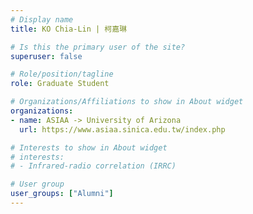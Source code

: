 ```yaml
---
# Display name
title: KO Chia-Lin | 柯嘉琳

# Is this the primary user of the site?
superuser: false

# Role/position/tagline
role: Graduate Student

# Organizations/Affiliations to show in About widget
organizations:
- name: ASIAA -> University of Arizona 
  url: https://www.asiaa.sinica.edu.tw/index.php

# Interests to show in About widget
# interests:
# - Infrared-radio correlation (IRRC)

# User group
user_groups: ["Alumni"]
---
```

